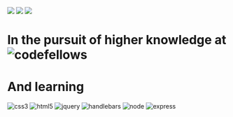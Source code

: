 
[![](https://img.shields.io/badge/canvas-301n9-blue.svg)](https://canvas.instructure.com/courses/1245195)
[![](https://img.shields.io/badge/Labs-301n9-yellow.svg)](https://github.com/codefellows-seattle-301n9)
[![](https://img.shields.io/badge/slack-301n9-orange.svg)](https://codefellows.slack.com/messages/seattle-301n9)

# In the pursuit of higher knowledge at ![codefellows](https://user-images.githubusercontent.com/29050911/33799630-6d4e7f42-dce4-11e7-8883-b711d89612b0.jpg)


# And learning 
![css3](https://user-images.githubusercontent.com/29050911/33799657-f1d3c100-dce4-11e7-89ad-1b6616491d9f.jpg)
![html5](https://user-images.githubusercontent.com/29050911/33799660-f217295e-dce4-11e7-8924-992babf9aa14.jpg)
![jquery](https://user-images.githubusercontent.com/29050911/33799661-f22be812-dce4-11e7-8741-98333efac06d.jpg)
![handlebars](https://user-images.githubusercontent.com/29050911/33799659-f2018720-dce4-11e7-98d6-d751fadbab71.jpg)
![node](https://user-images.githubusercontent.com/29050911/33799662-f247acfa-dce4-11e7-95a2-a2f3a3ec73bb.jpg) 
![express](https://user-images.githubusercontent.com/29050911/33799658-f1ed06ec-dce4-11e7-8cfe-39ec46679c32.jpg)







